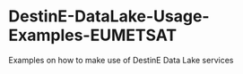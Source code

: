 # DestinE-DataLake-Usage-Examples-EUMETSAT
Examples on how to make use of DestinE Data Lake services
